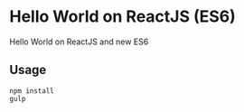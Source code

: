 # Hello World on ReactJS (ES6)

Hello World on ReactJS and new ES6

## Usage

```
npm install
gulp
```